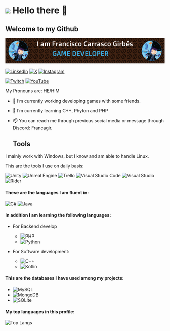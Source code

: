 # <img src ="https://i.giphy.com/media/v1.Y2lkPTc5MGI3NjExeGFqaWt1MjV0dHpjcmxjd3k3YXl2eG91NmF4eDV3MWx6dXBkN3FtaSZlcD12MV9pbnRlcm5hbF9naWZfYnlfaWQmY3Q9cw/kXixecGzl2gBlpO4SQ/giphy.gif" width="100"/> Hello there 👋
## Welcome to my Github
![Banner de Francagir](francagir-dev.png)

[![LinkedIn](https://img.shields.io/badge/linkedin-%230077B5.svg?style=for-the-badge&logo=linkedin&logoColor=white)](https://www.linkedin.com/in/franciscocarrascogirbés/)
[![X](https://img.shields.io/badge/X-%23000000.svg?style=for-the-badge&logo=X&logoColor=white)](https://x.com/francagir95)
[![Instagram](https://img.shields.io/badge/Instagram-%23E4405F.svg?style=for-the-badge&logo=Instagram&logoColor=white)](https://www.instagram.com/francagir/)


[![Twitch](https://img.shields.io/badge/Twitch-%239146FF.svg?style=for-the-badge&logo=Twitch&logoColor=white)](https://www.twitch.tv/francagir)
[![YouTube](https://img.shields.io/badge/YouTube-%23FF0000.svg?style=for-the-badge&logo=YouTube&logoColor=white)](https://www.youtube.com/channel/UCAVIe3VfVss2cRk8sVG6dLA)



My Pronouns are: HE/HIM

- 🔭 I’m currently working developing games with some friends.
- 🌱 I’m currently learning C++, Phyton and PHP

- 📫 You can reach me through previous social media or message through Discord: Francagir.
	

    ## Tools
I mainly work with Windows, but I know and am able to handle Linux.

This are the tools I use on daily basis:

![Unity](https://img.shields.io/badge/unity-%23000000.svg?style=for-the-badge&logo=unity&logoColor=white) 
![Unreal Engine](https://img.shields.io/badge/unrealengine-%23313131.svg?style=for-the-badge&logo=unrealengine&logoColor=white) 
![Trello](https://img.shields.io/badge/Trello-%23026AA7.svg?style=for-the-badge&logo=Trello&logoColor=white)
![Visual Studio Code](https://img.shields.io/badge/Visual%20Studio%20Code-0078d7.svg?style=for-the-badge&logo=visual-studio-code&logoColor=white) 
![Visual Studio](https://img.shields.io/badge/Visual%20Studio-5C2D91.svg?style=for-the-badge&logo=visual-studio&logoColor=white) 
![Rider](https://img.shields.io/badge/Rider-000000.svg?style=for-the-badge&logo=Rider&logoColor=white&color=black&labelColor=crimson)

 #### These are the languages I am fluent in:
![C#](https://img.shields.io/badge/c%23-%23239120.svg?style=for-the-badge&logo=csharp&logoColor=white) 
![Java](https://img.shields.io/badge/java-%23ED8B00.svg?style=for-the-badge&logo=openjdk&logoColor=white)

#### In addition I am learning the following languages: 
* For Backend develop
    - ![PHP](https://img.shields.io/badge/php-%23777BB4.svg?style=for-the-badge&logo=php&logoColor=white)
    - ![Python](https://img.shields.io/badge/python-3670A0?style=for-the-badge&logo=python&logoColor=ffdd54) 

 *  For Software development:
    - ![C++](https://img.shields.io/badge/c++-%2300599C.svg?style=for-the-badge&logo=c%2B%2B&logoColor=white)
    - ![Kotlin](https://img.shields.io/badge/kotlin-%237F52FF.svg?style=for-the-badge&logo=kotlin&logoColor=white)

#### This are the databases I have used among my projects:
* ![MySQL](https://img.shields.io/badge/mysql-4479A1.svg?style=for-the-badge&logo=mysql&logoColor=white)
* ![MongoDB](https://img.shields.io/badge/MongoDB-%234ea94b.svg?style=for-the-badge&logo=mongodb&logoColor=white)
* ![SQLite](https://img.shields.io/badge/sqlite-%2307405e.svg?style=for-the-badge&logo=sqlite&logoColor=white)

#### My top languages in this profile:
![Top Langs](https://github-readme-stats.vercel.app/api/top-langs/?username=anuraghazra&langs_count=8)
